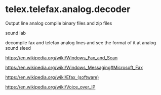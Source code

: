 # telex.telefax.analog.decoder
Output line analog
compile binary files and zip files

sound lab


decompile fax and telefax analog lines and see the format of it at analog sound sleed


https://en.wikipedia.org/wiki/Windows_Fax_and_Scan

https://en.wikipedia.org/wiki/Windows_Messaging#Microsoft_Fax


https://en.wikipedia.org/wiki/Efax_(software)


https://en.wikipedia.org/wiki/Voice_over_IP


